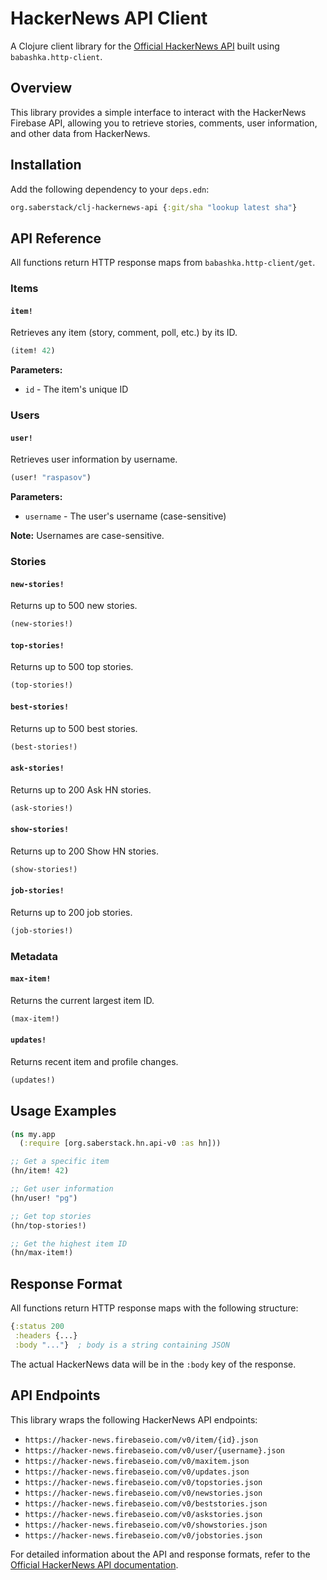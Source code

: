 # HackerNews API Client

A Clojure client library for the [Official HackerNews API](https://github.com/HackerNews/API) built using `babashka.http-client`.

## Overview

This library provides a simple interface to interact with the HackerNews Firebase API, allowing you to retrieve stories, comments, user information, and other data from HackerNews.

## Installation

Add the following dependency to your `deps.edn`:

```clojure
org.saberstack/clj-hackernews-api {:git/sha "lookup latest sha"}
```


## API Reference

All functions return HTTP response maps from `babashka.http-client/get`.

### Items

#### `item!`
Retrieves any item (story, comment, poll, etc.) by its ID.

```clojure
(item! 42)
```


**Parameters:**
- `id` - The item's unique ID

### Users

#### `user!`
Retrieves user information by username.

```clojure
(user! "raspasov")
```


**Parameters:**
- `username` - The user's username (case-sensitive)

**Note:** Usernames are case-sensitive.

### Stories

#### `new-stories!`
Returns up to 500 new stories.

```clojure
(new-stories!)
```


#### `top-stories!`
Returns up to 500 top stories.

```clojure
(top-stories!)
```


#### `best-stories!`
Returns up to 500 best stories.

```clojure
(best-stories!)
```


#### `ask-stories!`
Returns up to 200 Ask HN stories.

```clojure
(ask-stories!)
```


#### `show-stories!`
Returns up to 200 Show HN stories.

```clojure
(show-stories!)
```


#### `job-stories!`
Returns up to 200 job stories.

```clojure
(job-stories!)
```


### Metadata

#### `max-item!`
Returns the current largest item ID.

```clojure
(max-item!)
```


#### `updates!`
Returns recent item and profile changes.

```clojure
(updates!)
```


## Usage Examples

```clojure
(ns my.app
  (:require [org.saberstack.hn.api-v0 :as hn]))

;; Get a specific item
(hn/item! 42)

;; Get user information
(hn/user! "pg")

;; Get top stories
(hn/top-stories!)

;; Get the highest item ID
(hn/max-item!)
```


## Response Format

All functions return HTTP response maps with the following structure:

```clojure
{:status 200
 :headers {...}
 :body "..."}  ; body is a string containing JSON
```


The actual HackerNews data will be in the `:body` key of the response.

## API Endpoints

This library wraps the following HackerNews API endpoints:

- `https://hacker-news.firebaseio.com/v0/item/{id}.json`
- `https://hacker-news.firebaseio.com/v0/user/{username}.json`
- `https://hacker-news.firebaseio.com/v0/maxitem.json`
- `https://hacker-news.firebaseio.com/v0/updates.json`
- `https://hacker-news.firebaseio.com/v0/topstories.json`
- `https://hacker-news.firebaseio.com/v0/newstories.json`
- `https://hacker-news.firebaseio.com/v0/beststories.json`
- `https://hacker-news.firebaseio.com/v0/askstories.json`
- `https://hacker-news.firebaseio.com/v0/showstories.json`
- `https://hacker-news.firebaseio.com/v0/jobstories.json`

For detailed information about the API and response formats, refer to the [Official HackerNews API documentation](https://github.com/HackerNews/API).

